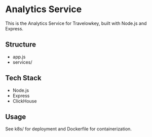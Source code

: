 # Analytics Service

This is the Analytics Service for Travelowkey, built with Node.js and Express.

## Structure
- app.js
- services/

## Tech Stack
- Node.js
- Express
- ClickHouse

## Usage
See k8s/ for deployment and Dockerfile for containerization.